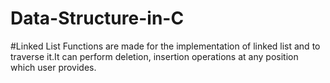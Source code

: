 # Data-Structure-in-C
#Linked List
Functions are made for the implementation of linked list and to traverse it.It can perform deletion, insertion operations at any position which user provides.
